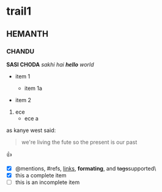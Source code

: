 # trail1
## HEMANTH
### CHANDU
**SASI CHODA**
_sakhi_
*hai **hello** world*
* item 1
  * item 1a

* item 2
1. ece
   * ece a
   
as kanye west said:
> we're living the fute so
> the present is our past

:+1:

- [x] @mentions, #refs, [links](), **formating**, and <del>tags</del>supported\
- [x] this a complete item
- [ ] this is an incomplete item
